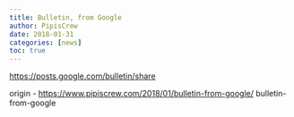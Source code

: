 ```yaml
---
title: Bulletin, from Google
author: PipisCrew
date: 2018-01-31
categories: [news]
toc: true
---
```


https://posts.google.com/bulletin/share

origin - https://www.pipiscrew.com/2018/01/bulletin-from-google/ bulletin-from-google